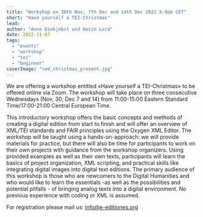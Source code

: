 ```yaml
---
title: "Workshop on 30th Nov, 7th Dec and 14th Dec 2022 5-9pm CET"
short: "Have yourself a TEI-Christmas"
lead:
author: "Anne Diekjobst and Kevin Lord"
date: 2022-11-07
tags:
  - "events"
  - "workshop"
  - "tei"
  - "beginner"
coverImage: "red_christmas_present.jpg"
---
```


We are offering a workshop entitled «Have yourself a TEI-Christmas» to be offered online via Zoom. The workshop will take place on three consecutive Wednesdays (Nov, 30; Dec 7 and 14) from 11:00-15:00 Eastern Standard Time/17:00-21:00 Central European Time.

This introductory workshop offers the basic concepts and methods of creating a digital edition from start to finish and will offer an overview of XML/TEI standards and FAIR principles using the Oxygen XML Editor. The workshop will be taught using a hands-on-approach: we will provide materials for practice, but there will also be time for participants to work on their own projects with guidance from the workshop organizers. Using provided examples as well as their own texts, participants will learn the basics of project organization, XML scripting, and practical skills like integrating digital images into digital text editions. The primary audience of this workshop is those who are newcomers to the Digital Humanities and who would like to learn the essentials -as well as the possibilities and potential pitfalls - of bringing analog texts into a digital environment. No previous experience with coding or XML is assumed.

For registration please mail us: [info@e-editiones.org](mailto:info@e-editiones.org)
